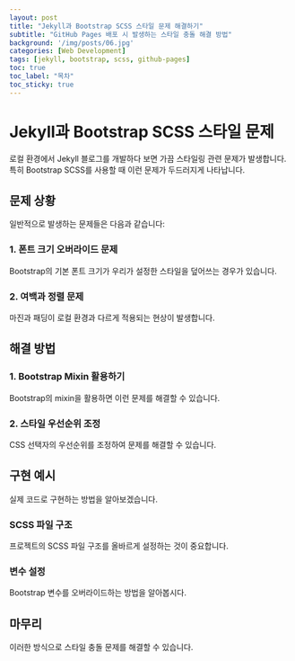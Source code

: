 ```yaml
---
layout: post
title: "Jekyll과 Bootstrap SCSS 스타일 문제 해결하기"
subtitle: "GitHub Pages 배포 시 발생하는 스타일 충돌 해결 방법"
background: '/img/posts/06.jpg'
categories: [Web Development]
tags: [jekyll, bootstrap, scss, github-pages]
toc: true
toc_label: "목차"
toc_sticky: true
---
```


# Jekyll과 Bootstrap SCSS 스타일 문제

로컬 환경에서 Jekyll 블로그를 개발하다 보면 가끔 스타일링 관련 문제가 발생합니다. 특히 Bootstrap SCSS를 사용할 때 이런 문제가 두드러지게 나타납니다.

## 문제 상황

일반적으로 발생하는 문제들은 다음과 같습니다:

### 1. 폰트 크기 오버라이드 문제

Bootstrap의 기본 폰트 크기가 우리가 설정한 스타일을 덮어쓰는 경우가 있습니다.

### 2. 여백과 정렬 문제

마진과 패딩이 로컬 환경과 다르게 적용되는 현상이 발생합니다.

## 해결 방법

### 1. Bootstrap Mixin 활용하기

Bootstrap의 mixin을 활용하면 이런 문제를 해결할 수 있습니다.

### 2. 스타일 우선순위 조정

CSS 선택자의 우선순위를 조정하여 문제를 해결할 수 있습니다.

## 구현 예시

실제 코드로 구현하는 방법을 알아보겠습니다.

### SCSS 파일 구조

프로젝트의 SCSS 파일 구조를 올바르게 설정하는 것이 중요합니다.

### 변수 설정

Bootstrap 변수를 오버라이드하는 방법을 알아봅시다.

## 마무리

이러한 방식으로 스타일 충돌 문제를 해결할 수 있습니다.
